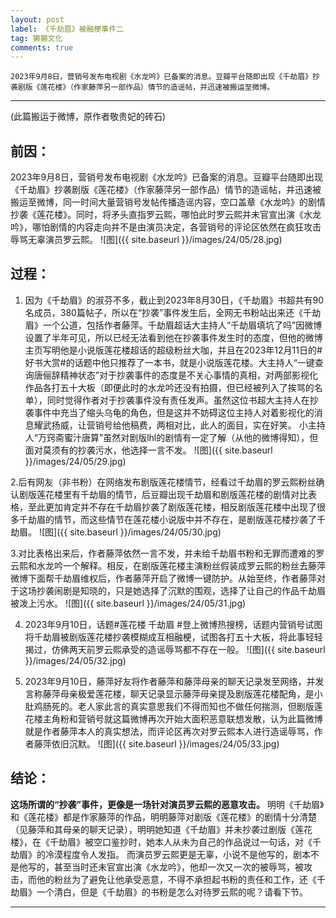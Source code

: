 ```yaml
---
layout: post
label: 《千劫眉》被融梗事件二
tag: 獭獭文化
comments: true
---
```



    2023年9月8日，营销号发布电视剧《水龙吟》已备案的消息。豆瓣平台随即出现《千劫眉》抄袭剧版《莲花楼》（作家藤萍另一部作品）情节的造谣帖，并迅速被搬运至微博。

---

(此篇搬运于微博，原作者敬贵妃的砖石)
## 前因：

2023年9月8日，营销号发布电视剧《水龙吟》已备案的消息。豆瓣平台随即出现《千劫眉》抄袭剧版《莲花楼》（作家藤萍另一部作品）情节的造谣帖，并迅速被搬运至微博，同一时间大量营销号发帖传播造谣内容，空口盖章《水龙吟》的剧情抄袭《莲花楼》。同时，将矛头直指罗云熙，哪怕此时罗云熙并未官宣出演《水龙吟》，哪怕剧情的内容走向并不是由演员决定，各营销号的评论区依然在疯狂攻击辱骂无辜演员罗云熙。
 ![图]({{ site.baseurl }}/images/24/05/28.jpg)

## 过程：

1. 因为《千劫眉》的淑芬不多，截止到2023年8月30日，《千劫眉》书超共有90名成员，380篇帖子，所以在“抄袭”事件发生后，全网无书粉站出来还《千劫眉》一个公道，包括作者藤萍。千劫眉超话大主持人“千劫眉填坑了吗”因微博设置了半年可见，所以已经无法看到他在抄袭事件发生时的态度，但他的微博主页写明他是小说版莲花楼超话的超级粉丝大咖，并且在2023年12月11日的#好书大赏#的话题中他只推荐了一本书，就是小说版莲花楼。大主持人“一键查询唐俪辞精神状态”对于抄袭事件的态度是不关心事情的真相，对两部影视化作品各打五十大板（即便此时的水龙吟还没有拍摄，但已经被列入了挨骂的名单），同时觉得作者对于抄袭事件没有责任发声。虽然这位书超大主持人在抄袭事件中充当了缩头乌龟的角色，但是这并不妨碍这位主持人对着影视化的消息耀武扬威，让营销号给他稿费，两相对比，此人的面目，实在好笑。
小主持人“万窍斋蜜汁唐算”虽然对剧版lhl的剧情有一定了解（从他的微博得知），但面对莫须有的抄袭污水，他选择一言不发。
 ![图]({{ site.baseurl }}/images/24/05/29.jpg)

2.后有网友（非书粉）在网络发布剧版莲花楼情节，经看过千劫眉的罗云熙粉丝确认剧版莲花楼里有千劫眉的情节，后豆瓣出现千劫眉和剧版莲花楼的剧情对比表格，至此更加肯定并不存在千劫眉抄袭了剧版莲花楼，相反剧版莲花楼中出现了很多千劫眉的情节，而这些情节在莲花楼小说版中并不存在，是剧版莲花楼抄袭了千劫眉。
 ![图]({{ site.baseurl }}/images/24/05/30.jpg)

3.对比表格出来后，作者藤萍依然一言不发，并未给千劫眉书粉和无罪而遭难的罗云熙和水龙吟一个解释。相反，在剧版莲花楼主演粉丝假装成罗云熙的粉丝去藤萍微博下面帮千劫眉维权后，作者藤萍开启了微博一键防护。从始至终，作者藤萍对于这场抄袭闹剧是知晓的，只是她选择了沉默的围观，选择了让自己的作品千劫眉被泼上污水。
 ![图]({{ site.baseurl }}/images/24/05/31.jpg)

4. 2023年9月10日，话题#莲花楼 千劫眉 #登上微博热搜榜，话题内营销号试图将千劫眉被剧版莲花楼抄袭模糊成互相融梗，试图各打五十大板，将此事轻轻揭过，仿佛两天前罗云熙承受的造谣辱骂都不存在一般。
 ![图]({{ site.baseurl }}/images/24/05/32.jpg)

5. 2023年9月10日，藤萍好友将作者藤萍和藤萍母亲的聊天记录发至网络，并发言称藤萍母亲极爱莲花楼，聊天记录显示藤萍母亲提及剧版莲花楼配角，是小肚鸡肠死的。老人家此言的真实意思我们不得而知也不做任何揣测，但剧版莲花楼主角粉和营销号就这篇微博再次开始大面积恶意联想发散，认为此篇微博就是作者藤萍本人的真实想法，而评论区再次对罗云熙本人进行造谣辱骂，作者藤萍依旧沉默。
 ![图]({{ site.baseurl }}/images/24/05/33.jpg)

## 结论：

**这场所谓的“抄袭”事件，更像是一场针对演员罗云熙的恶意攻击。**
明明《千劫眉》和《莲花楼》都是作家藤萍的作品，明明藤萍对剧版《莲花楼》的剧情十分清楚（见藤萍和其母亲的聊天记录），明明她知道《千劫眉》并未抄袭过剧版《莲花楼》，在《千劫眉》被空口鉴抄时，她本人从未为自己的作品说过一句话，对《千劫眉》的冷漠程度令人发指。
而演员罗云熙更是无辜，小说不是他写的，剧本不是他写的，甚至当时还未官宣出演《水龙吟》，他却一次又一次的被辱骂，被攻击，而他的粉丝为了避免让他承受恶意，不得不承担起书粉的责任和工作，还《千劫眉》一个清白，但是《千劫眉》的书粉是怎么对待罗云熙的呢？请看下节。


---
